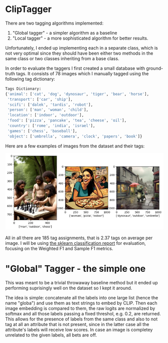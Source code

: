 # ClipTagger
There are two tagging algorithms implemented: 
1. "Global tagger" - a simpler algorithm as a baseline
2. "Local tagger" - a more sophisticated algorithm for better results.

Unfortunately, I ended up implementing each in a separate class, which is not very optimal since they should have been either two methods in the same class or two classes inheriting from a base class. 

In order to evaluate the taggers I first created a small database with ground-truth tags. It consists of 78 images which I manually tagged using the following tag dictionary:

```python
Tags Dictionary:
{'animal': ['cat', 'dog', 'dynosaur', 'tiger', 'bear', 'horse'],
 'transport': ['car', 'ship'],
 'scifi': ['dalek', 'tardis', 'robot'],
 'person': ['man', 'woman', 'child'],
 'location': ['indoor', 'outdoor'],
 'food': ['pizza', 'pancake', 'tea', 'cheese', 'oil'],
 'country': ['rome', 'india', 'israel'],
 'games': ['chess', 'baseball'],
 'object': ['umbrella', 'camera', 'clock', 'papers', 'book']}
```

Here are a few examples of images from the dataset and their tags:

![Example images](assets/images_example.jpg)

All in all there are 185 tag assignments, that is 2.37 tags on average per image. I will be using [the sklearn classification report](https://scikit-learn.org/stable/modules/generated/sklearn.metrics.classification_report.html) for evaluation, focusing on the Weighted F1 and Sample F1 metrics.

# "Global" Tagger - the simple one

This was meant to be a trivial throwaway baseline method but it ended up performing suprisingly well on the dataset so I kept it around. 

The idea is simple: concatenate all the labels into one large list (hence the name "globa") and use them as text strings to embed by CLIP. Then each image embedding is compared to them, the raw logits are normalized by softmax and all those labels passing a fixed threshol, e.g. 0.2, are returned. This allows for the presence of labels from the same class and also to not tag at all an attribute that is not present, since in the latter case all the attribute's labels will receive low scores. In case an image is completey unrelated to the given labels, all bets are off. 
